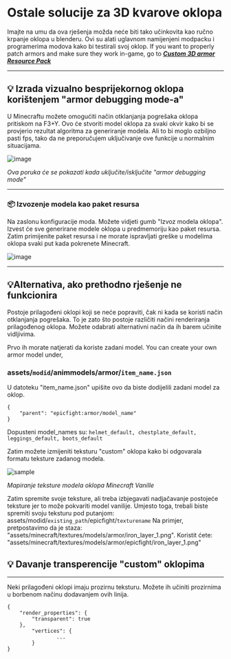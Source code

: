 # Ostale solucije za 3D kvarove oklopa
Imajte na umu da ova rješenja možda neće biti tako učinkovita kao ručno krpanje oklopa u blenderu. Ovi su alati uglavnom namijenjeni modpacku i programerima modova kako bi testirali svoj oklop. If you want to properly patch armors and make sure they work in-game, go to _**[Custom 3D armor Resource Pack](armor/page1)**_


***
## **💡 Izrada vizualno besprijekornog oklopa korištenjem "armor debugging mode-a"**

U Minecraftu možete omogućiti način otklanjanja pogrešaka oklopa pritiskom na F3+Y. Ovo će stvoriti model oklopa za svaki okvir kako bi se provjerio rezultat algoritma za generiranje modela. Ali to bi moglo ozbiljno pasti fps, tako da ne preporučujem uključivanje ove funkcije u normalnim situacijama.

![image](https://user-images.githubusercontent.com/79469058/168334604-6542eff4-c77e-4ef2-a71a-79ddeef91a9a.png)

_Ova poruka će se pokazati kada uključite/isključite "armor debugging mode"_
***
### **📦 Izvozenje modela kao paket resursa**

Na zaslonu konfiguracije moda. Možete vidjeti gumb "Izvoz modela oklopa". Izvest će sve generirane modele oklopa u predmemoriju kao paket resursa. Zatim primijenite paket resursa i ne morate ispravljati greške u modelima oklopa svaki put kada pokrenete Minecraft.

![image](https://user-images.githubusercontent.com/79469058/168339170-1965ad10-eb2a-4ab4-919e-3f5d5b0480fd.png)
***
## **💡Alternativa, ako prethodno rješenje ne funkcionira**


Postoje prilagođeni oklopi koji se neće popraviti, čak ni kada se koristi način otklanjanja pogrešaka. To je zato što postoje različiti načini renderiranja prilagođenog oklopa. Možete odabrati alternativni način da ih barem učinite vidljivima.

Prvo ih morate natjerati da koriste zadani model. You can create your own armor model under,

### assets/`modid`/animmodels/armor/`item_name.json`

U datoteku "item_name.json" upišite ovo da biste dodijelili zadani model za oklop.

```
{
    "parent": "epicfight:armor/model_name"
}
```
Dopusteni model_names su: `helmet_default, chestplate_default, leggings_default, boots_default`

Zatim možete izmijeniti teksturu "custom" oklopa kako bi odgovarala formatu teksture zadanog modela.

![sample](https://user-images.githubusercontent.com/79469058/168444508-f1fb4ebe-5949-40ca-9015-7e920f1e6508.png)

_Mapiranje teksture modela oklopa Minecraft Vanille_

Zatim spremite svoje teksture, ali treba izbjegavati nadjačavanje postojeće teksture jer to može pokvariti model vanilije. Umjesto toga, trebali biste spremiti svoju teksturu pod putanjom: assets/modid/`existing_path`/epicfight/`texturename` Na primjer, pretpostavimo da je staza: "assets/minecraft/textures/models/armor/iron_layer_1.png". Koristit ćete: "assets/minecraft/textures/models/armor/epicfight/iron_layer_1.png"

## **💡 Davanje transperencije "custom" oklopima**
***

Neki prilagođeni oklopi imaju prozirnu teksturu. Možete ih učiniti prozirnima u borbenom načinu dodavanjem ovih linija.

```
{
    "render_properties": {
        "transparent": true
    },
        "vertices": {
                ...
        }
}
```